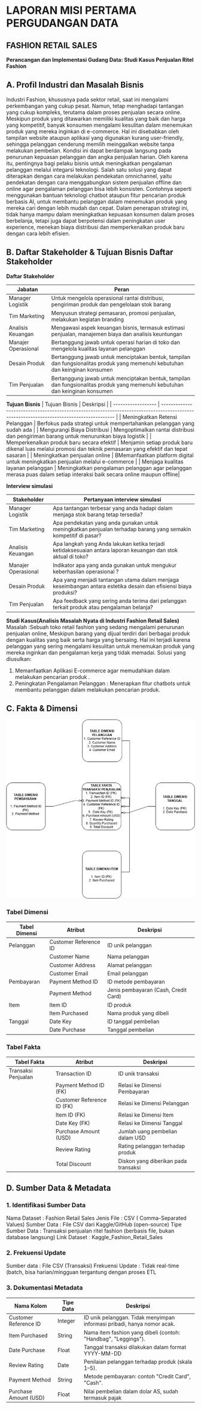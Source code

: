 # LAPORAN MISI PERTAMA PERGUDANGAN DATA


## FASHION RETAIL SALES

**Perancangan dan Implementasi Gudang Data: Studi Kasus Penjualan Ritel Fashion**

## A. Profil Industri dan Masalah Bisnis

Industri Fashion, khususnya pada sektor retail, saat ini mengalami perkembangan yang cukup pesat. Namun, tetap menghadapi tantangan yang cukup kompleks, terutama dalam proses penjualan secara online. Meskipun produk yang ditawarkan memiliki kualitas yang baik dan harga yang kompetitif, banyak konsumen mengalami kesulitan dalam menemukan produk yang mereka inginkan di e-commerce. Hal ini disebabkan oleh tampilan website ataupun aplikasi yang digunakan kurang user-friendly, sehingga pelanggan cenderung memilih meinggalkan website tanpa melakukan pembelian. Kondisi ini dapat berdampak langsung pada penurunan kepuasan pelanggan dan angka penjualan harian. Oleh karena itu, pentingnya bagi pelaku bisnis untuk meningkatkan pengalaman pelanggan melalui integarsi teknologi. Salah satu solusi yang dapat diterapkan dengan cara melakukan pendekatan omnichannel, yaitu pendekatan dengan cara menggabungkan sistem penjualan offline dan online agar pengalaman pelanggan bisa lebih konsisten. Contohnya seperti menggunakan bantuan teknologi chatbot ataupun fitur pencarian produk berbasis AI, untuk membantu pelanggan dalam menemukan produk yang mereka cari dengan lebih mudah dan cepat. Dalam penerapan strategi ini, tidak hanya mampu dalam meningkatkan kepuasan konsumen dalam proses berbelanja, tetapi juga dapat berpotensi dalam peningkatan user experience, menekan biaya distribusi dan memperkenalkan produk baru dengan cara lebih efisien.

## B. Daftar Stakeholder & Tujuan Bisnis Daftar Stakeholder
**Daftar Stakeholder**

| Jabatan              | Peran                                                                                                                                |
| ------------------   | ------------------------------------------------------------------------------------------------------------------------------------ |
| Manager Logistik     | Untuk mengelola operasional rantai distribusi, pengiriman produk dan pengelolaan stok barang                                         |
| Tim Marketing        | Menyusun strategi pemasaran, promosi penjualan, melakukan kegiatan branding                                                          |
| Analisis Keuangan    | Mengawasi aspek keuangan bisnis, termasuk estimasi penjualan, manajemen biaya dan analisis keuntungan                                |
| Manajer Operasional  | Bertanggung jawab untuk operasi harian di toko dan mengelola kualitas layanan pelanggan                                              |
| Desain Produk        | Bertanggung jawab untuk menciptakan bentuk, tampilan dan fungsionalitas produk yang memenuhi kebutuhan dan keinginan konsumen        |
| Tim Penjualan        | Bertanggung jawab untuk menciptakan bentuk, tampilan dan fungsionalitas produk yang memenuhi kebutuhan dan keinginan konsumen        |

**Tujuan Bisnis**
| Tujuan Bisnis               | Deskripsi                                                                                                                         |
| ------------------   | ---------------------------------------------------------------------------------------------------------------------------------------- |
| Meningkatkan Retensi Pelanggan    | Berfokus pada strategi untuk mempertahankan pelanggan yang sudah ada                                                        |
| Mengurangi Biaya Distribusi       | Mengoptimalkan rantai distribusi dan pengiriman barang untuk menurunkan biaya logistik                                      |
| Memperkenalkan produk baru secara efektif | Menjamin setiap produk baru dikenal luas melalui promosi dan teknik pemasaran yang efektif dan tepat sasaran     |
| Meningkatkan penjualan online  | BMemanfaatkan platform digital untuk meningkatkan penjualan melalui e-commerce                                                 |
| Menjaga kualitas layanan pelanggan       | Meningkatkan pengalaman pelanggan agar pelanggan merasa puas dalam setiap interaksi baik secara online maupun offline|

**Interview simulasi**

| Stakeholder              | Pertanyaan interview simulasi                                                                                                      |
| ------------------   | ------------------------------------------------------------------------------------------------------------------------------------ |
| Manager Logistik     | Apa tantangan terbesar yang anda hadapi dalam menjaga stok barang tetap tersedia?                                         |
| Tim Marketing        | Apa pendekatan yang anda gunakan untuk meningkatkan penjualan terhadap barang yang semakin kompetitif di pasar?                                                          |
| Analisis Keuangan    | Apa langkah yang Anda lakukan ketika terjadi ketidaksesuaian antara laporan keuangan dan stok aktual di toko?                                |
| Manajer Operasional  | Indikator apa yang anda gunakan untuk mengukur keberhasilan operasional ?                                              |
| Desain Produk        | Apa yang menjadi tantangan utama dalam menjaga keseimbangan antara estetika desain dan efisiensi biaya produksi?        |
| Tim Penjualan        | Apa feedback yang sering anda terima dari pelanggan terkait produk atau pengalaman belanja?      |

**Studi Kasus(Analisis Masalah Nyata di Industri Fashion Retail Sales)**
Masalah :Sebuah toko retail fashion yang sedang mengalami penurunan penjualan online, Meskipun barang yang dijual terdiri dari berbagai produk dengan kualitas yang baik serta harga yang bersaing. Hal ini terjadi karena pelanggan yang sering mengalami kesulitan untuk menemukan produk yang mereka inginkan dan pengalaman kerja yang tidak memadai.
Solusi yang diusulkan:

1. Memanfaatkan Aplikasi E-commerce agar memudahkan dalam melakukan pencarian produk .
2. Peningkatan Pengalaman Pelanggan : Menerapkan fitur chatbots untuk membantu pelanggan dalam melakukan pencarian produk.




## C. Fakta & Dimensi
![Diagram Gudang Data](https://github.com/mine2710/Tubes-Data-Warehouse/blob/main/fix.drawio.png)
### Tabel Dimensi

| Tabel Dimensi | Atribut               | Deskripsi                            |
| ------------- | --------------------- | ------------------------------------ |
| Pelanggan     | Customer Reference ID | ID unik pelanggan                    |
|               | Customer Name         | Nama pelanggan                       |
|               | Customer Address      | Alamat pelanggan                     |
|               | Customer Email        | Email pelanggan                      |
| Pembayaran    | Payment Method ID     | ID metode pembayaran                 |
|               | Payment Method        | Jenis pembayaran (Cash, Credit Card) |
| Item          | Item ID               | ID produk                            |
|               | Item Purchased        | Nama produk yang dibeli              |
| Tanggal       | Date Key              | ID tanggal pembelian                 |
|               | Date Purchase         | Tanggal pembelian                    |

### Tabel Fakta

| Tabel Fakta         | Atribut                    | Deskripsi                            |
| ------------------- | -------------------------- | ------------------------------------ |
| Transaksi Penjualan | Transaction ID             | ID unik transaksi                    |
|                     | Payment Method ID (FK)     | Relasi ke Dimensi Pembayaran         |
|                     | Customer Reference ID (FK) | Relasi ke Dimensi Pelanggan          |
|                     | Item ID (FK)               | Relasi ke Dimensi Item               |
|                     | Date Key (FK)              | Relasi ke Dimensi Tanggal            |
|                     | Purchase Amount (USD)      | Jumlah uang pembelian dalam USD      |
|                     | Review Rating              | Rating pelanggan terhadap produk     |
|                     | Total Discount             | Diskon yang diberikan pada transaksi |

## D. Sumber Data & Metadata

###  1. Identifikasi Sumber Data

Nama Dataset : Fashion Retail Sales
Jenis File : CSV ( Comma-Separated Values)
Sumber Data : File CSV dari Kaggle/GitHub (open-source)
Tipe Sumber Data : Transaksi penjualan ritel fashion (berbasis file, bukan database langsung)
Link Dataset : Kaggle_Fashion_Retail_Sales

###  2. Frekuensi Update
Sumber data : File CSV (Transaksi)
Frekuensi Update : Tidak real-time (batch, bisa harian/mingguan tergantung dengan proses ETL

###  3. Dokumentasi Metadata
| Nama Kolom         | Tipe Data                    | Deskripsi                           |
| ------------------- | -------------------------- | ------------------------------------ |
| Customer Reference ID | Integer              | ID unik pelanggan. Tidak menyimpan informasi pribadi, hanya nomor acak.                    |
| Item Purchased                     | String      | Nama item fashion yang dibeli (contoh: "Handbag", "Leggings").        |
| Date Purchase                    | Float  | Tanggal transaksi dilakukan dalam format YYYY-MM-DD          |
| Review Rating                    | Date              | Penilaian pelanggan terhadap produk (skala 1–5).              |
| Payment Method                    | String               | Metode pembayaran: contoh "Credit Card", "Cash".            |
| Purchase Amount (USD)                     | Float     | Nilai pembelian dalam dolar AS, sudah termasuk pajak     |
